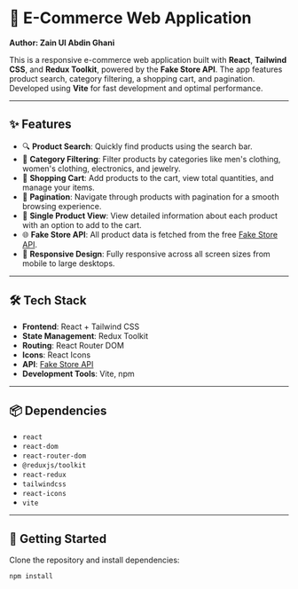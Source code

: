 # 🛒 E-Commerce Web Application

**Author: Zain Ul Abdin Ghani**

This is a responsive e-commerce web application built with **React**, **Tailwind CSS**, and **Redux Toolkit**, powered by the **Fake Store API**. The app features product search, category filtering, a shopping cart, and pagination. Developed using **Vite** for fast development and optimal performance.

---

## ✨ Features

- 🔍 **Product Search**: Quickly find products using the search bar.
- 🧩 **Category Filtering**: Filter products by categories like men's clothing, women's clothing, electronics, and jewelry.
- 🛒 **Shopping Cart**: Add products to the cart, view total quantities, and manage your items.
- 📄 **Pagination**: Navigate through products with pagination for a smooth browsing experience.
- 🔎 **Single Product View**: View detailed information about each product with an option to add to the cart.
- 🌐 **Fake Store API**: All product data is fetched from the free [Fake Store API](https://fakestoreapi.com/).
- 📱 **Responsive Design**: Fully responsive across all screen sizes from mobile to large desktops.

---

## 🛠 Tech Stack

- **Frontend**: React + Tailwind CSS  
- **State Management**: Redux Toolkit  
- **Routing**: React Router DOM  
- **Icons**: React Icons  
- **API**: [Fake Store API](https://fakestoreapi.com/)  
- **Development Tools**: Vite, npm

---

## 📦 Dependencies

- `react`
- `react-dom`
- `react-router-dom`
- `@reduxjs/toolkit`
- `react-redux`
- `tailwindcss`
- `react-icons`
- `vite`

---

## 🚀 Getting Started

Clone the repository and install dependencies:

```bash
npm install
